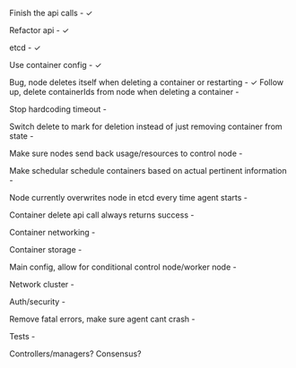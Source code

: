 Finish the api calls - ✓

Refactor api - ✓

etcd - ✓

Use container config - ✓

Bug, node deletes itself when deleting a container or restarting -  ✓
Follow up, delete containerIds from node when deleting a container -

Stop hardcoding timeout -  

Switch delete to mark for deletion instead of just removing container from state - 

Make sure nodes send back usage/resources to control node - 

Make schedular schedule containers based on actual pertinent information -

Node currently overwrites node in etcd every time agent starts - 

Container delete api call always returns success - 

Container networking - 

Container storage -

Main config, allow for conditional control node/worker node -

Network cluster -

Auth/security -

Remove fatal errors, make sure agent cant crash -

Tests - 

Controllers/managers?
Consensus?
